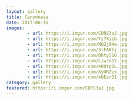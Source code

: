 ```yaml
---
layout: gallery
title: Canyonese
date: 2017-06-15
images:
        - url: https://i.imgur.com/CDRS3aJ.jpg
        - url: https://i.imgur.com/Yz7Xiib.jpg
        - url: https://i.imgur.com/NQ2j9Hw.jpg
        - url: https://i.imgur.com/3rFAK5j.jpg
        - url: https://i.imgur.com/Bhty510.jpg
        - url: https://i.imgur.com/LiwJoSY.jpg
        - url: https://i.imgur.com/eKUtp2L.jpg
        - url: https://i.imgur.com/XyURZzx.jpg
        - url: https://i.imgur.com/kbEzrDI.jpg
category: gallery
featured: https://i.imgur.com/CDRS3aJ.jpg
---
```

